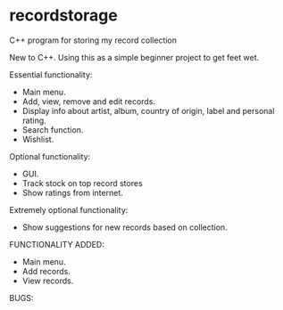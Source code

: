 # recordstorage
C++ program for storing my record collection

New to C++. Using this as a simple beginner project to get feet wet.

Essential functionality:
- Main menu.
- Add, view, remove and edit records.
- Display info about artist, album, country of origin, label and personal rating.
- Search function.
- Wishlist.

Optional functionality:
- GUI.
- Track stock on top record stores
- Show ratings from internet.

Extremely optional functionality:
- Show suggestions for new records based on collection.

FUNCTIONALITY ADDED:
- Main menu.
- Add records.
- View records.

BUGS:
